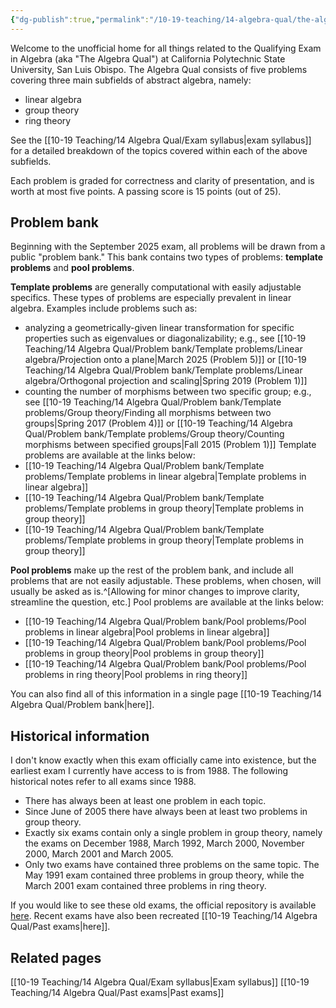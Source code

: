 ```yaml
---
{"dg-publish":true,"permalink":"/10-19-teaching/14-algebra-qual/the-algebra-qual/","updated":"2025-03-28T15:35:08-07:00"}
---
```


Welcome to the unofficial home for all things related to the Qualifying Exam in Algebra (aka "The Algebra Qual") at California Polytechnic State University, San Luis Obispo. The Algebra Qual consists of five problems covering three main subfields of abstract algebra, namely:
- linear algebra
- group theory
- ring theory

See the [[10-19 Teaching/14 Algebra Qual/Exam syllabus\|exam syllabus]] for a detailed breakdown of the topics covered within each of the above subfields.

Each problem is graded for correctness and clarity of presentation, and is worth at most five points. A passing score is 15 points (out of 25).

## Problem bank

Beginning with the September 2025 exam, all problems will be drawn from a public "problem bank." This bank contains two types of problems: **template problems** and **pool problems**.

**Template problems** are generally computational with easily adjustable specifics. These types of problems are especially prevalent in linear algebra. Examples include problems such as:
- analyzing a geometrically-given linear transformation for specific properties such as eigenvalues or diagonalizability; e.g., see [[10-19 Teaching/14 Algebra Qual/Problem bank/Template problems/Linear algebra/Projection onto a plane\|March 2025 (Problem 5)]] or [[10-19 Teaching/14 Algebra Qual/Problem bank/Template problems/Linear algebra/Orthogonal projection and scaling\|Spring 2019 (Problem 1)]]
- counting the number of morphisms between two specific group; e.g., see [[10-19 Teaching/14 Algebra Qual/Problem bank/Template problems/Group theory/Finding all morphisms between two groups\|Spring 2017 (Problem 4)]] or [[10-19 Teaching/14 Algebra Qual/Problem bank/Template problems/Group theory/Counting morphisms between specified groups\|Fall 2015 (Problem 1)]]
Template problems are available at the links below:
- [[10-19 Teaching/14 Algebra Qual/Problem bank/Template problems/Template problems in linear algebra\|Template problems in linear algebra]]
- [[10-19 Teaching/14 Algebra Qual/Problem bank/Template problems/Template problems in group theory\|Template problems in group theory]]
- [[10-19 Teaching/14 Algebra Qual/Problem bank/Template problems/Template problems in group theory\|Template problems in group theory]]

**Pool problems** make up the rest of the problem bank, and include all problems that are not easily adjustable. These problems, when chosen, will usually be asked as is.^[Allowing for minor changes to improve clarity, streamline the question, etc.] Pool problems are available at the links below:
- [[10-19 Teaching/14 Algebra Qual/Problem bank/Pool problems/Pool problems in linear algebra\|Pool problems in linear algebra]]
- [[10-19 Teaching/14 Algebra Qual/Problem bank/Pool problems/Pool problems in group theory\|Pool problems in group theory]]
- [[10-19 Teaching/14 Algebra Qual/Problem bank/Pool problems/Pool problems in ring theory\|Pool problems in ring theory]]

You can also find all of this information in a single page [[10-19 Teaching/14 Algebra Qual/Problem bank\|here]].

## Historical information

I don't know exactly when this exam officially came into existence, but the earliest exam I currently have access to is from 1988. The following historical notes refer to all exams since 1988.

- There has always been at least one problem in each topic.
- Since June of 2005 there have always been at least two problems in group theory.
- Exactly six exams contain only a single problem in group theory, namely the exams on December 1988, March 1992, March 2000, November 2000, March 2001 and March 2005.
- Only two exams have contained three problems on the same topic. The May 1991 exam contained three problems in group theory, while the March 2001 exam contained three problems in ring theory.

If you would like to see these old exams, the official repository is available [here](https://math.calpoly.edu/degree-ms/sample-exams). Recent exams have also been recreated [[10-19 Teaching/14 Algebra Qual/Past exams\|here]].

## Related pages

[[10-19 Teaching/14 Algebra Qual/Exam syllabus\|Exam syllabus]]
[[10-19 Teaching/14 Algebra Qual/Past exams\|Past exams]]